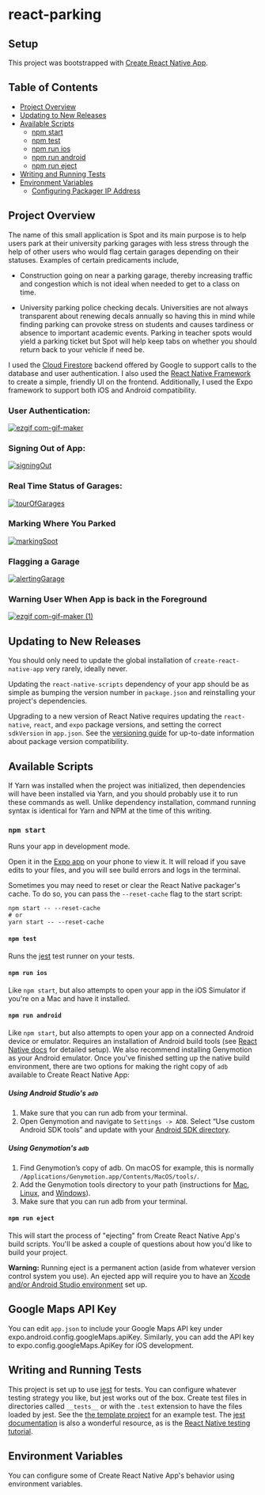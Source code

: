 # react-parking


## Setup

This project was bootstrapped with [Create React Native App](https://github.com/react-community/create-react-native-app).


## Table of Contents

* [Project Overview](#project-overview)
* [Updating to New Releases](#updating-to-new-releases)
* [Available Scripts](#available-scripts)
  * [npm start](#npm-start)
  * [npm test](#npm-test)
  * [npm run ios](#npm-run-ios)
  * [npm run android](#npm-run-android)
  * [npm run eject](#npm-run-eject)
* [Writing and Running Tests](#writing-and-running-tests)
* [Environment Variables](#environment-variables)
  * [Configuring Packager IP Address](#configuring-packager-ip-address)

## Project Overview

The name of this small application is Spot and its main purpose is to help users park at their university parking garages with less stress through the help of other users who would flag certain garages depending on their statuses. Examples of certain predicaments include,

- Construction going on near a parking garage, thereby increasing traffic and congestion which is not ideal when needed to get to a class on time.

- University parking police checking decals. Universities are not always transparent about renewing decals annually so having this in mind while finding parking can provoke stress on students and causes tardiness or absence to important academic events. Parking in teacher spots would yield a parking ticket but Spot will help keep tabs on whether you should return back to your vehicle if need be.

I used the [Cloud Firestore](https://firebase.google.com/docs/firestore) backend offered by Google to support calls to the database and user authentication. I also used the [React Native Framework](https://reactnative.dev/) to create a simple, friendly UI on the frontend. Additionally, I used the Expo framework to support both iOS and Android compatibility.

### User Authentication:

[
![ezgif com-gif-maker](https://user-images.githubusercontent.com/47718018/82693373-6f203880-9c2f-11ea-8295-e9132fc9317b.gif)
](url)

### Signing Out of App:



[
![signingOut](https://user-images.githubusercontent.com/47718018/82693544-bc040f00-9c2f-11ea-8f32-85be0f14eea4.gif)
](url)



### Real Time Status of Garages:




[
![tourOfGarages](https://user-images.githubusercontent.com/47718018/82693475-9bd45000-9c2f-11ea-88d0-b3cffee76287.gif)
](url)



### Marking Where You Parked




[
![markingSpot](https://user-images.githubusercontent.com/47718018/82693614-d50cc000-9c2f-11ea-8de2-03adfeb247bb.gif)
](url)



### Flagging a Garage




[
![alertingGarage](https://user-images.githubusercontent.com/47718018/82693663-ec4bad80-9c2f-11ea-8c85-67412c8dcb04.gif)
](url)



### Warning User When App is back in the Foreground




[
![ezgif com-gif-maker (1)](https://user-images.githubusercontent.com/47718018/82693798-27e67780-9c30-11ea-8407-be5db10980d5.gif)
](url)

## Updating to New Releases

You should only need to update the global installation of `create-react-native-app` very rarely, ideally never.

Updating the `react-native-scripts` dependency of your app should be as simple as bumping the version number in `package.json` and reinstalling your project's dependencies.

Upgrading to a new version of React Native requires updating the `react-native`, `react`, and `expo` package versions, and setting the correct `sdkVersion` in `app.json`. See the [versioning guide](https://github.com/react-community/create-react-native-app/blob/master/VERSIONS.md) for up-to-date information about package version compatibility.

## Available Scripts

If Yarn was installed when the project was initialized, then dependencies will have been installed via Yarn, and you should probably use it to run these commands as well. Unlike dependency installation, command running syntax is identical for Yarn and NPM at the time of this writing.

### `npm start`

Runs your app in development mode.

Open it in the [Expo app](https://expo.io) on your phone to view it. It will reload if you save edits to your files, and you will see build errors and logs in the terminal.

Sometimes you may need to reset or clear the React Native packager's cache. To do so, you can pass the `--reset-cache` flag to the start script:

```
npm start -- --reset-cache
# or
yarn start -- --reset-cache
```

#### `npm test`

Runs the [jest](https://github.com/facebook/jest) test runner on your tests.

#### `npm run ios`

Like `npm start`, but also attempts to open your app in the iOS Simulator if you're on a Mac and have it installed.

#### `npm run android`

Like `npm start`, but also attempts to open your app on a connected Android device or emulator. Requires an installation of Android build tools (see [React Native docs](https://facebook.github.io/react-native/docs/getting-started.html) for detailed setup). We also recommend installing Genymotion as your Android emulator. Once you've finished setting up the native build environment, there are two options for making the right copy of `adb` available to Create React Native App:

##### Using Android Studio's `adb`

1. Make sure that you can run adb from your terminal.
2. Open Genymotion and navigate to `Settings -> ADB`. Select “Use custom Android SDK tools” and update with your [Android SDK directory](https://stackoverflow.com/questions/25176594/android-sdk-location).

##### Using Genymotion's `adb`

1. Find Genymotion’s copy of adb. On macOS for example, this is normally `/Applications/Genymotion.app/Contents/MacOS/tools/`.
2. Add the Genymotion tools directory to your path (instructions for [Mac](http://osxdaily.com/2014/08/14/add-new-path-to-path-command-line/), [Linux](http://www.computerhope.com/issues/ch001647.htm), and [Windows](https://www.howtogeek.com/118594/how-to-edit-your-system-path-for-easy-command-line-access/)).
3. Make sure that you can run adb from your terminal.

#### `npm run eject`

This will start the process of "ejecting" from Create React Native App's build scripts. You'll be asked a couple of questions about how you'd like to build your project.

**Warning:** Running eject is a permanent action (aside from whatever version control system you use). An ejected app will require you to have an [Xcode and/or Android Studio environment](https://facebook.github.io/react-native/docs/getting-started.html) set up.

## Google Maps API Key

You can edit `app.json` to include your Google Maps API key under expo.android.config.googleMaps.apiKey.
Similarly, you can add the API key to expo.config.googleMaps.ApiKey for iOS development.

## Writing and Running Tests

This project is set up to use [jest](https://facebook.github.io/jest/) for tests. You can configure whatever testing strategy you like, but jest works out of the box. Create test files in directories called `__tests__` or with the `.test` extension to have the files loaded by jest. See the [the template project](https://github.com/react-community/create-react-native-app/blob/master/react-native-scripts/template/App.test.js) for an example test. The [jest documentation](https://facebook.github.io/jest/docs/en/getting-started.html) is also a wonderful resource, as is the [React Native testing tutorial](https://facebook.github.io/jest/docs/en/tutorial-react-native.html).

## Environment Variables

You can configure some of Create React Native App's behavior using environment variables.



